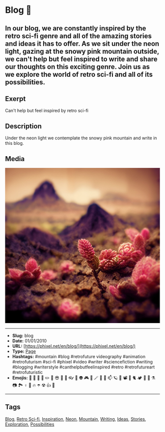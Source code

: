 # Blog 🚀
In our blog, we are constantly inspired by the retro sci-fi genre and all of the amazing stories and ideas it has to offer. As we sit under the neon light, gazing at the snowy pink mountain outside, we can't help but feel inspired to write and share our thoughts on this exciting genre. Join us as we explore the world of retro sci-fi and all of its possibilities.
------------
## Exerpt
Can't help but feel inspired by retro sci-fi
## Description
Under the neon light we contemplate the snowy pink mountain and write in this blog.
## Media
<img src="media/e332c5b6/landscape-of-pink-mountains-macro.jpg">

------------
- **Slug:** blog
- **Date:** 01/01/2010
- **URL:** [https://phixel.net/en/blog/](https://phixel.net/en/blog/)
- **Type:** [Page](#page)
- **Hashtags:** #mountain #blog #retrofuture videography #animation #retrofuturism #sci-fi #phixel #video #writer #sciencefiction #writing #blogging #writerstyle #canthelpbutfeelinspired #retro #retrofutureart #retrofuturistic
- **Emojis:** 📢 📃 🔌 🦄 ✏️ 🧪 😎 📄 🐲 👓 🦉 👽 🎮 📼 🪄 🤖 🐇 📫 🪐 👨 📽 🦼 🐈 🏕 🧜 🏿 ⚗️ 📷 🏞 ♀️ 👺 🔥 ☂️ ☢️ 👍 🦾

------------
## Tags
[Blog](#blog), [Retro Sci-fi](#retro-sci-fi), [Inspiration](#inspiration), [Neon](#neon), [Mountain](#mountain), [Writing](#writing), [Ideas](#ideas), [Stories](#stories), [Exploration](#exploration), [Possibilities](#possibilities)
